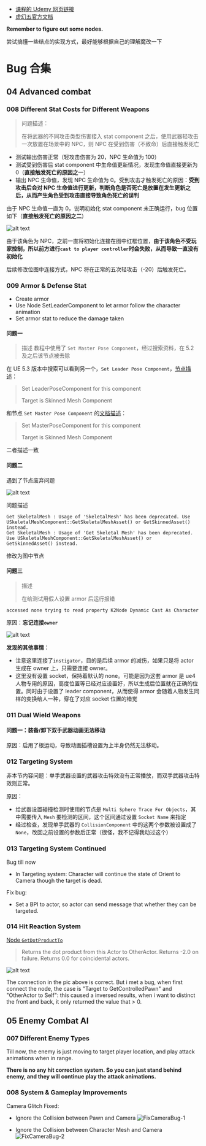 
- [课程的 Udemy 网页链接](https://www.udemy.com/course/unreal-engine-5-soulslike-combat/)
- [虚幻五官方文档](https://docs.unrealengine.com/5.3/zh-CN/level-editor-in-unreal-engine/)

**Remember to figure out some nodes.**

尝试搞懂一些结点的实现方式，最好能够根据自己的理解魔改一下


# Bug 合集

## 04 Advanced combat

### 008 Different Stat Costs for Different Weapons

> 问题描述：
> 
> 在将武器的不同攻击类型伤害接入 stat component 之后，使用武器轻攻击一次放置在场景中的 NPC，则 NPC 在受到伤害（不致命）后直接触发死亡

- 测试输出伤害正常（轻攻击伤害为 20，NPC 生命值为 100）
- 测试受到伤害后 stat component 中生命值更新情况，发现生命值直接更新为 0（**直接触发死亡的原因之一**）
- 输出 NPC 生命值，发现 NPC 生命值为 0。受到攻击才触发死亡的原因：**受到攻击后会对 NPC 生命值进行更新，判断角色是否死亡是放置在发生更新之后，从而产生角色受到攻击直接导致角色死亡的误判**

由于 NPC 生命值一直为 0，说明初始化 stat component 未正确运行，bug 位置如下（**直接触发死亡的原因之二**）

![alt text](img/NPC受到一次攻击即死亡的原因.png)

由于该角色为 NPC，之前一直将初始化连接在图中红框位置，**由于该角色不受玩家控制，所以前方进行`cast to player controller`时会失败，从而导致一直没有初始化**

后续修改位图中连接方式，NPC 将在正常的五次轻攻击（-20）后触发死亡。

### 009 Armor & Defense Stat

- Create armor
- Use Node SetLeaderComponent to let armor follow the character animation
- Set armor stat to reduce the damage taken

#### 问题一

> 描述
> 教程中使用了 `Set Master Pose Component`，经过搜索资料，在 5.2 及之后该节点被去除

在 UE 5.3 版本中搜索可以看到另一个，`Set Leader Pose Component`，[节点描述](https://docs.unrealengine.com/5.3/en-US/BlueprintAPI/Components/SkinnedMesh/SetLeaderPoseComponent/)：

> Set LeaderPoseComponent for this component
> 
> Target is Skinned Mesh Component

和节点 `Set Master Pose Component` 的[文档描述](https://docs.unrealengine.com/5.1/en-US/BlueprintAPI/Components/SkinnedMesh/SetMasterPoseComponent/)：

> Set MasterPoseComponent for this component
> 
> Target is Skinned Mesh Component

二者描述一致

#### 问题二

遇到了节点废弃问题

![alt text](img/DeprecatedNode.png)

问题描述

```
Get SkeletalMesh : Usage of 'SkeletalMesh' has been deprecated. Use USkeletalMeshComponent::GetSkeletalMeshAsset() or GetSkinnedAsset() instead.
Get SkeletalMesh : Usage of 'Get Skeletal Mesh' has been deprecated. Use USkeletalMeshComponent::GetSkeletalMeshAsset() or GetSkinnedAsset() instead.
```

修改为图中节点

#### 问题三

> 描述
> 
> 在给测试用假人设置 armor 后运行报错

```
accessed none trying to read property K2Node Dynamic Cast As Character
```

原因：**忘记连接`owner`**

![alt text](img/SpawnActor.png)

**发现的其他事情**：
- 注意这里连接了`instigator`，目的是后续 armor 的减伤，如果只是将 actor 生成在 owner 上，只需要连接 owner。
- 这里没有设置 socket，保持着默认的 none。可能是因为这套 armor 是 ue4 人物专用的原因，高度位置等已经对应设置好，所以生成后位置就在正确的位置。同时由于设置了 leader component，从而使得 armor 会随着人物发生同样的变换给人一种，穿在了对应 socket 位置的错觉

### 011 Dual Wield Weapons

#### 问题一：装备/卸下双手武器动画无法移动

原因：启用了根运动，导致动画插槽设置为上半身仍然无法移动。

### 012 Targeting System

非本节内容问题：单手武器设置的武器攻击特效没有正常播放，而双手武器攻击特效则正常。

原因：
- 给武器设置碰撞检测时使用的节点是 `Multi Sphere Trace For Objects`，其中需要传入 `Mesh` 要检测的区间，这个区间通过设置 `Socket Name` 来指定
- 经过检查，发现单手武器的 `CollisionComponent` 中的这两个参数被设置成了 `None`，改回之前设置的参数后正常（很怪，我不记得我动过这个）

### 013 Targeting System Continued

Bug till now
- In Targeting system: Character will continue the state of Orient to Camera though the target is dead.

Fix bug:
- Set a BPI to actor, so actor can send message that whether they can be targeted.


### 014 Hit Reaction System

[Node `GetDotProductTo`](https://docs.unrealengine.com/5.0/en-US/BlueprintAPI/Transformation/GetDotProductTo/)

> Returns the dot product from this Actor to OtherActor. Returns -2.0 on failure. Returns 0.0 for coincidental actors.

![alt text](img/GetDotProductTo.png)

The connection in the pic above is correct. But i met a bug, when first connect the node, the case is "Target to GetControlledPawn" and "OtherActor to Self": this caused a inversed results, when i want to distinct the front and back, it only returned the value that > 0.

## 05 Enemy Combat AI

### 007 Different Enemy Types

Till now, the enemy is just moving to target player location, and play attack animations when in range. 

**There is no any hit correction system. So you can just stand behind enemy, and they will continue play the attack animations.**


### 008 System & Gameplay Improvements

Camera Glitch Fixed: 

- Ignore the Collision between Pawn and Camera
![FixCameraBug-1](img/FixCameraBug-1.png)

- Ignore the Collision between Character Mesh and Camera
![FixCameraBug-2](img/FixCameraBug-2.png)